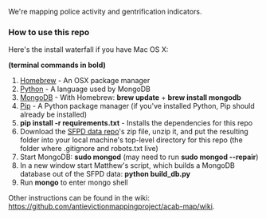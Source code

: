 We're mapping police activity and gentrification indicators.

### How to use this repo

Here's the install waterfall if you have Mac OS X:

**(terminal commands in bold)**

1. [Homebrew](http://brew.sh/) - An OSX package manager
2. [Python](https://www.python.org/downloads/) - A language used by MongoDB
3. [MongoDB](http://docs.mongodb.org/manual/tutorial/install-mongodb-on-os-x/) - With Homebrew: **brew update** + **brew install mongodb**
4. [Pip](https://pypi.python.org/pypi/pip) - A Python package manager (if you've installed Python, Pip should already be installed)
5. **pip install -r requirements.txt** - Installs the dependencies for this repo
6. Download the [SFPD data repo](https://github.com/antievictionmappingproject/sfpd-data)'s zip file, unzip it, and put the resulting folder into your local machine's top-level directory for this repo (the folder where .gitignore and robots.txt live)
7. Start MongoDB: **sudo mongod** (may need to run **sudo mongod --repair**)
8. In a new window start Matthew's script, which builds a MongoDB database out of the SFPD data: **python build_db.py**
9. Run **mongo** to enter mongo shell

Other instructions can be found in the wiki: https://github.com/antievictionmappingproject/acab-map/wiki.
